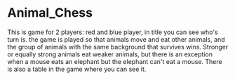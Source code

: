# Animal_Chess

This is game for 2 players: red and blue player, in title you can see who's turn is.
the game is played so that animals move and eat other animals,
and the group of animals with the same background that survives wins.
Stronger or equally strong animals eat weaker animals, but there is an exception
when a mouse eats an elephant but the elephant can't eat a mouse.
There is also a table in the game where you can see it.
